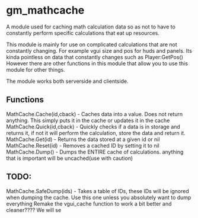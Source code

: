 # gm_mathcache
A module used for caching math calculation data so as not to have to constantly perform specific calculations that eat up resources.

This module is mainly for use on complicated calculations that are not constantly changing.
For example vgui size and pos for huds and panels. Its kinda pointless on data that constantly changes such as Player:GetPos()
However there are other functions in this module that allow you to use this module for other things.

The module works both serverside and clientside.


## Functions
MathCache.Cache(id,cback) - Caches data into a value. Does not return anything. This simply puts it in the cache or updates it in the cache
MathCache.Quick(id,cback) - Quickly checks if a data is in storage and returns it, if not it will perform the calculation, store the data and return it.
MathCache.Get(id) - Returns the data stored at a given id or nil
MathCache.Reset(id) - Removes a cached ID by setting it to nil
MathCache.Dump() - Dumps the ENTIRE cache of calculations. anything that is important will be uncached(use with caution)

## TODO:
MathCache.SafeDump(ids) - Takes a table of IDs, these IDs will be ignored when dumping the cache. Use this one unless you absolutely want to dump everything
Remake the vgui_cache function to work a bit better and cleaner???? We will se
